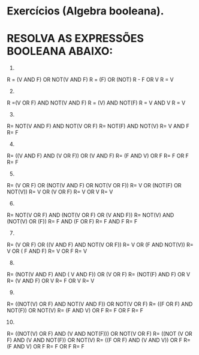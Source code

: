# Exercícios (Algebra booleana).
# RESOLVA AS EXPRESSÕES BOOLEANA ABAIXO:
1.
R = (V AND F) OR NOT(V AND F)
R = (F) OR (NOT)
R - F OR V
R = V

2. 
R =(V OR F) AND NOT(V AND F)
R = (V) AND NOT(F)
R = V AND V
R = V

3.
R= NOT(V AND F) AND NOT(V OR F)
R= NOT(F) AND NOT(V)
R= V AND F
R= F

4.
R= ((V AND F) AND (V OR F)) OR (V AND F)
R= (F AND V) OR F
R= F OR F
R= F

5.
R= (V OR F) OR (NOT(V AND F) OR NOT(V OR F))
R= V OR (NOT(F) OR NOT(V))
R= V OR (V OR F)
R= V OR V
R= V

6.
R= NOT(V OR F) AND (NOT(V OR F) OR (V AND F))
R= NOT(V) AND (NOT(V) OR (F))
R= F AND (F OR F)
R= F AND F
R= F

7.
R= (V OR F) OR ((V AND F) AND NOT(V OR F))
R= V OR (F AND NOT(V))
R= V OR ( F AND F)
R= V OR F
R= V

8.
R= (NOT(V AND F) AND  ( V AND F)) OR (V OR F)
R= (NOT(F) AND F) OR V
R= (V AND F) OR V
R= F OR V
R= V

9.
R= ((NOT(V) OR F) AND NOT(V AND F)) OR NOT(V OR F)
R= ((F OR F) AND NOT(F)) OR NOT(V)
R= (F AND V) OR F
R= F OR F
R= F

10.
R= ((NOT(V) OR F) AND (V AND NOT(F))) OR NOT(V OR F)
R= ((NOT (V OR F) AND (V AND NOT(F)) OR NOT(V)
R= ((F OR F) AND (V AND V)) OR F
R= (F AND V) OR F
R= F OR F
R= F